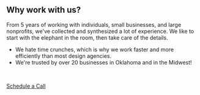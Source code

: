 <Import from="/Services.html"></Import>

## Why work with us?

From 5 years of working with individuals, small businesses, and large nonprofits, we've collected and synthesized a lot of experience. We like to start with the elephant in the room, then take care of the details.

- We hate time crunches, which is why we work faster and more efficiently than most design agencies.
- We're trusted by over 20 businesses in Oklahoma and in the Midwest!

<br />

<a class="button primary" href="/contact">Schedule a Call</a>